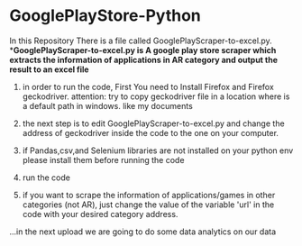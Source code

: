 # GooglePlayStore-Python



In this Repository There is a file called GooglePlayScraper-to-excel.py.
***GooglePlayScraper-to-excel.py is A google play store scraper which extracts the information of applications in AR category and output the result to an excel file**

1. in order to run the code, First You need to Install Firefox and Firefox geckodriver. 
   attention: try to copy geckodriver file in a location where is a default path in windows. like my documents

2. the next step is to edit GooglePlayScraper-to-excel.py and  change the address of geckodriver inside the code to the one on your computer.
3. if Pandas,csv,and Selenium libraries are not installed on your python env please install them before running the code

4. run the code
5. if you want to scrape the information of applications/games in other categories (not AR), just change the value of the variable 'url' in the code with your desired category address.

...in the next upload we are going to do some data analytics on our data 
